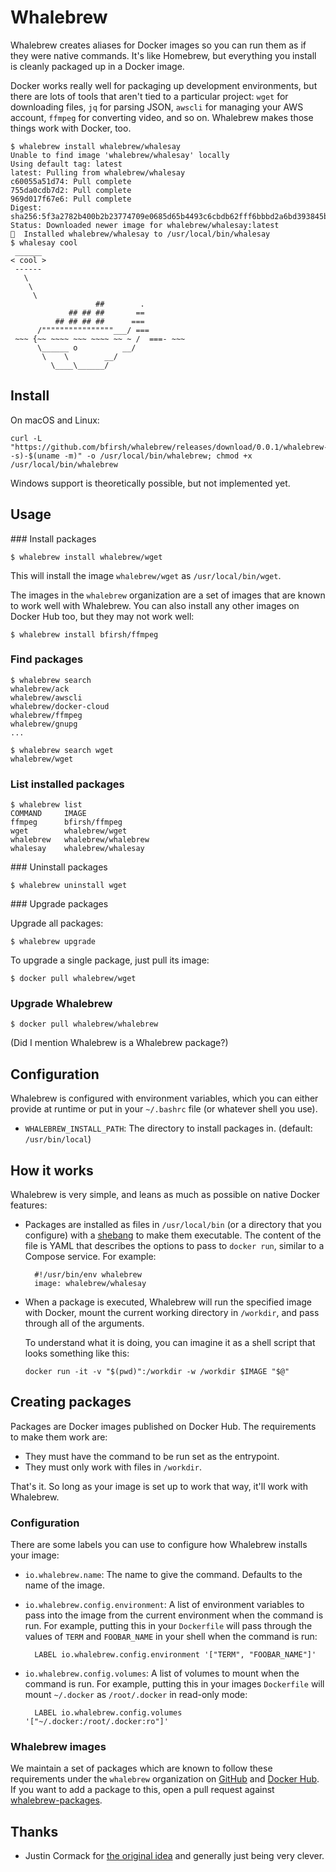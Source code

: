 # Whalebrew

Whalebrew creates aliases for Docker images so you can run them as if they were native commands. It's like Homebrew, but everything you install is cleanly packaged up in a Docker image.

Docker works really well for packaging up development environments, but there are lots of tools that aren't tied to a particular project: `wget` for downloading files, `jq` for parsing JSON, `awscli` for managing your AWS account, `ffmpeg` for converting video, and so on. Whalebrew makes those things work with Docker, too.

    $ whalebrew install whalebrew/whalesay
    Unable to find image 'whalebrew/whalesay' locally
    Using default tag: latest
    latest: Pulling from whalebrew/whalesay
    c60055a51d74: Pull complete
    755da0cdb7d2: Pull complete
    969d017f67e6: Pull complete
    Digest: sha256:5f3a2782b400b2b23774709e0685d65b4493c6cbdb62fff6bbbd2a6bd393845b
    Status: Downloaded newer image for whalebrew/whalesay:latest
    🐳  Installed whalebrew/whalesay to /usr/local/bin/whalesay
    $ whalesay cool
     ______
    < cool >
     ------
       \
        \
         \
                       ##        .
                 ## ## ##       ==
              ## ## ## ##      ===
          /""""""""""""""""___/ ===
     ~~~ {~~ ~~~~ ~~~ ~~~~ ~~ ~ /  ===- ~~~
          \______ o          __/
           \    \        __/
             \____\______/


## Install

On macOS and Linux:

    curl -L "https://github.com/bfirsh/whalebrew/releases/download/0.0.1/whalebrew-$(uname -s)-$(uname -m)" -o /usr/local/bin/whalebrew; chmod +x /usr/local/bin/whalebrew

Windows support is theoretically possible, but not implemented yet.

## Usage

### Install packages

    $ whalebrew install whalebrew/wget

This will install the image `whalebrew/wget` as `/usr/local/bin/wget`.

The images in the `whalebrew` organization are a set of images that are known to work well with Whalebrew. You can also install any other images on Docker Hub too, but they may not work well:

    $ whalebrew install bfirsh/ffmpeg

### Find packages

    $ whalebrew search
    whalebrew/ack
    whalebrew/awscli
    whalebrew/docker-cloud
    whalebrew/ffmpeg
    whalebrew/gnupg
    ...

    $ whalebrew search wget
    whalebrew/wget

### List installed packages

    $ whalebrew list
    COMMAND     IMAGE
    ffmpeg      bfirsh/ffmpeg
    wget        whalebrew/wget
    whalebrew   whalebrew/whalebrew
    whalesay    whalebrew/whalesay

### Uninstall packages

    $ whalebrew uninstall wget

### Upgrade packages

Upgrade all packages:

    $ whalebrew upgrade

To upgrade a single package, just pull its image:

    $ docker pull whalebrew/wget

### Upgrade Whalebrew

    $ docker pull whalebrew/whalebrew

(Did I mention Whalebrew is a Whalebrew package?)

## Configuration

Whalebrew is configured with environment variables, which you can either provide at runtime or put in your `~/.bashrc` file (or whatever shell you use).

 - `WHALEBREW_INSTALL_PATH`: The directory to install packages in. (default: `/usr/bin/local`)

## How it works

Whalebrew is very simple, and leans as much as possible on native Docker features:

* Packages are installed as files in `/usr/local/bin` (or a directory that you configure) with a [shebang](https://en.wikipedia.org/wiki/Shebang_(Unix)) to make them executable. The content of the file is YAML that describes the options to pass to `docker run`, similar to a Compose service. For example:

        #!/usr/bin/env whalebrew
        image: whalebrew/whalesay

* When a package is executed, Whalebrew will run the specified image with Docker, mount the current working directory in `/workdir`, and pass through all of the arguments.

  To understand what it is doing, you can imagine it as a shell script that looks something like this:

      docker run -it -v "$(pwd)":/workdir -w /workdir $IMAGE "$@"

## Creating packages

Packages are Docker images published on Docker Hub. The requirements to make them work are:

* They must have the command to be run set as the entrypoint.
* They must only work with files in `/workdir`.

That's it. So long as your image is set up to work that way, it'll work with Whalebrew.

### Configuration

There are some labels you can use to configure how Whalebrew installs your image:

* `io.whalebrew.name`: The name to give the command. Defaults to the name of the image.
* `io.whalebrew.config.environment`: A list of environment variables to pass into the image from the current environment when the command is run. For example, putting this in your `Dockerfile` will pass through the values of `TERM` and `FOOBAR_NAME` in your shell when the command is run:

        LABEL io.whalebrew.config.environment '["TERM", "FOOBAR_NAME"]'

* `io.whalebrew.config.volumes`: A list of volumes to mount when the command is run. For example, putting this in your images `Dockerfile` will mount `~/.docker` as `/root/.docker` in read-only mode:

        LABEL io.whalebrew.config.volumes '["~/.docker:/root/.docker:ro"]'

### Whalebrew images

We maintain a set of packages which are known to follow these requirements under the `whalebrew` organization on [GitHub](https://github.com/whalebrew) and [Docker Hub](https://hub.docker.com/u/whalebrew/). If you want to add a package to this, open a pull request against [whalebrew-packages](https://github.com/bfirsh/whalebrew-packages).

## Thanks

* Justin Cormack for [the original idea](https://github.com/justincormack/dockercommand-cli) and generally just being very clever.
